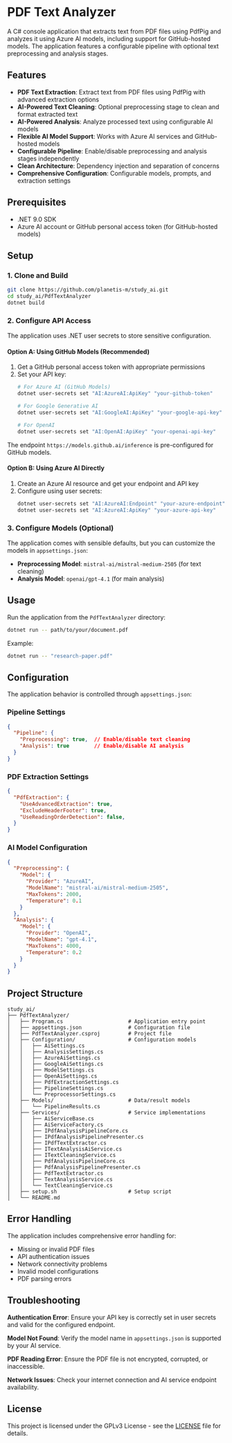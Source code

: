 # PDF Text Analyzer

A C# console application that extracts text from PDF files using PdfPig and analyzes it using Azure AI models, including support for GitHub-hosted models. The application features a configurable pipeline with optional text preprocessing and analysis stages.

## Features

- **PDF Text Extraction**: Extract text from PDF files using PdfPig with advanced extraction options
- **AI-Powered Text Cleaning**: Optional preprocessing stage to clean and format extracted text
- **AI-Powered Analysis**: Analyze processed text using configurable AI models
- **Flexible AI Model Support**: Works with Azure AI services and GitHub-hosted models
- **Configurable Pipeline**: Enable/disable preprocessing and analysis stages independently
- **Clean Architecture**: Dependency injection and separation of concerns
- **Comprehensive Configuration**: Configurable models, prompts, and extraction settings

## Prerequisites

- .NET 9.0 SDK
- Azure AI account or GitHub personal access token (for GitHub-hosted models)

## Setup

### 1. Clone and Build

```bash
git clone https://github.com/planetis-m/study_ai.git
cd study_ai/PdfTextAnalyzer
dotnet build
```

### 2. Configure API Access

The application uses .NET user secrets to store sensitive configuration.

#### Option A: Using GitHub Models (Recommended)

1. Get a GitHub personal access token with appropriate permissions
2. Set your API key:
   ```bash
   # For Azure AI (GitHub Models)
   dotnet user-secrets set "AI:AzureAI:ApiKey" "your-github-token"

   # For Google Generative AI
   dotnet user-secrets set "AI:GoogleAI:ApiKey" "your-google-api-key"

   # For OpenAI
   dotnet user-secrets set "AI:OpenAI:ApiKey" "your-openai-api-key"
   ```

The endpoint `https://models.github.ai/inference` is pre-configured for GitHub models.

#### Option B: Using Azure AI Directly

1. Create an Azure AI resource and get your endpoint and API key
2. Configure using user secrets:
   ```bash
   dotnet user-secrets set "AI:AzureAI:Endpoint" "your-azure-endpoint"
   dotnet user-secrets set "AI:AzureAI:ApiKey" "your-azure-api-key"
   ```

### 3. Configure Models (Optional)

The application comes with sensible defaults, but you can customize the models in `appsettings.json`:

- **Preprocessing Model**: `mistral-ai/mistral-medium-2505` (for text cleaning)
- **Analysis Model**: `openai/gpt-4.1` (for main analysis)

## Usage

Run the application from the `PdfTextAnalyzer` directory:

```bash
dotnet run -- path/to/your/document.pdf
```

Example:

```bash
dotnet run -- "research-paper.pdf"
```

## Configuration

The application behavior is controlled through `appsettings.json`:

### Pipeline Settings

```json
{
  "Pipeline": {
    "Preprocessing": true,  // Enable/disable text cleaning
    "Analysis": true        // Enable/disable AI analysis
  }
}
```

### PDF Extraction Settings

```json
{
  "PdfExtraction": {
    "UseAdvancedExtraction": true,
    "ExcludeHeaderFooter": true,
    "UseReadingOrderDetection": false,
  }
}
```

### AI Model Configuration

```json
{
  "Preprocessing": {
    "Model": {
      "Provider": "AzureAI",
      "ModelName": "mistral-ai/mistral-medium-2505",
      "MaxTokens": 2000,
      "Temperature": 0.1
    }
  },
  "Analysis": {
    "Model": {
      "Provider": "OpenAI",
      "ModelName": "gpt-4.1",
      "MaxTokens": 4000,
      "Temperature": 0.2
    }
  }
}
```

## Project Structure

```
study_ai/
├── PdfTextAnalyzer/
│   ├── Program.cs                     # Application entry point
│   ├── appsettings.json               # Configuration file
│   ├── PdfTextAnalyzer.csproj         # Project file
│   ├── Configuration/                 # Configuration models
│   │   ├── AiSettings.cs
│   │   ├── AnalysisSettings.cs
│   │   ├── AzureAiSettings.cs
│   │   ├── GoogleAiSettings.cs
│   │   ├── ModelSettings.cs
│   │   ├── OpenAiSettings.cs
│   │   ├── PdfExtractionSettings.cs
│   │   ├── PipelineSettings.cs
│   │   └── PreprocessorSettings.cs
│   ├── Models/                        # Data/result models
│   │   └── PipelineResults.cs
│   ├── Services/                      # Service implementations
│   │   ├── AiServiceBase.cs
│   │   ├── AiServiceFactory.cs
│   │   ├── IPdfAnalysisPipelineCore.cs
│   │   ├── IPdfAnalysisPipelinePresenter.cs
│   │   ├── IPdfTextExtractor.cs
│   │   ├── ITextAnalysisAiService.cs
│   │   ├── ITextCleaningService.cs
│   │   ├── PdfAnalysisPipelineCore.cs
│   │   ├── PdfAnalysisPipelinePresenter.cs
│   │   ├── PdfTextExtractor.cs
│   │   ├── TextAnalysisService.cs
│   │   └── TextCleaningService.cs
│   ├── setup.sh                       # Setup script
│   └── README.md
```

## Error Handling

The application includes comprehensive error handling for:
- Missing or invalid PDF files
- API authentication issues
- Network connectivity problems
- Invalid model configurations
- PDF parsing errors

## Troubleshooting

**Authentication Error**: Ensure your API key is correctly set in user secrets and valid for the configured endpoint.

**Model Not Found**: Verify the model name in `appsettings.json` is supported by your AI service.

**PDF Reading Error**: Ensure the PDF file is not encrypted, corrupted, or inaccessible.

**Network Issues**: Check your internet connection and AI service endpoint availability.

## License

This project is licensed under the GPLv3 License - see the [LICENSE](LICENSE) file for details.
